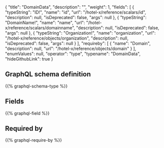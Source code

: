 {
  "title": "DomainData",
  "description": "",
  "weight": 1,
  "fields": [
    {
      "typeString": "ID!",
      "name": "id",
      "url": "/hotel-x/reference/scalars/id",
      "description": null,
      "isDeprecated": false,
      "args": null
    },
    {
      "typeString": "DomainName!",
      "name": "name",
      "url": "/hotel-x/reference/scalars/domainname",
      "description": null,
      "isDeprecated": false,
      "args": null
    },
    {
      "typeString": "Organization!",
      "name": "organization",
      "url": "/hotel-x/reference/objects/organization",
      "description": null,
      "isDeprecated": false,
      "args": null
    }
  ],
  "requireby": [
    {
      "name": "Domain",
      "description": null,
      "url": "/hotel-x/reference/objects/domain"
    }
  ],
  "enumValues": null,
  "operator": "type",
  "typename": "DomainData",
  "hideGithubLink": true
}
## GraphQL schema definition

{{% graphql-schema-type %}}

## Fields

{{% graphql-field %}}

## Required by

{{% graphql-require-by %}}
